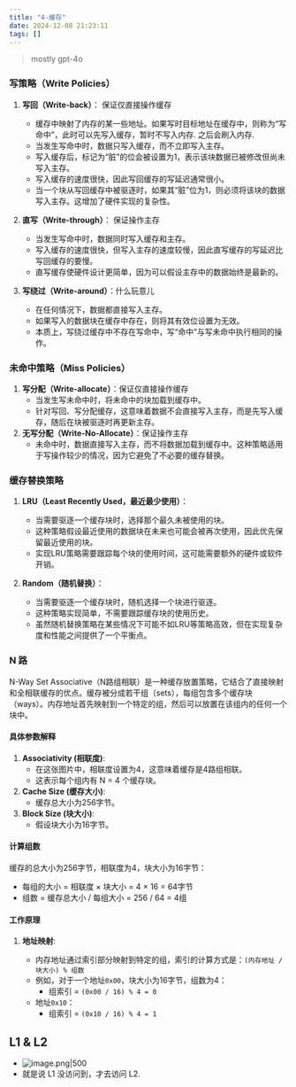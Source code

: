 ```yaml
---
title: "4-缓存"
date: 2024-12-08 21:23:11
tags: []
---
```

> mostly gpt-4o

### 写策略（Write Policies）

1. **写回（Write-back）**： 保证仅直接操作缓存
   - 缓存中映射了内存的某一些地址。如果写时目标地址在缓存中，则称为“写命中”，此时可以先写入缓存，暂时不写入内存. 之后会刷入内存.
   - 当发生写命中时，数据只写入缓存，而不立即写入主存。
   - 写入缓存后，标记为“脏”的位会被设置为1，表示该块数据已被修改但尚未写入主存。
   - 写入缓存的速度很快，因此写回缓存的写延迟通常很小。
   - 当一个块从写回缓存中被驱逐时，如果其“脏”位为1，则必须将该块的数据写入主存。这增加了硬件实现的复杂性。

2. **直写（Write-through）**： 保证操作主存
   - 当发生写命中时，数据同时写入缓存和主存。
   - 写入缓存的速度很快，但写入主存的速度较慢，因此直写缓存的写延迟比写回缓存的要慢。
   - 直写缓存使硬件设计更简单，因为可以假设主存中的数据始终是最新的。

3. **写绕过（Write-around）**：什么玩意儿
   - 在任何情况下，数据都直接写入主存。
   - 如果写入的数据块在缓存中存在，则将其有效位设置为无效。
   - 本质上，写绕过缓存中不存在写命中，写“命中”与写未命中执行相同的操作。

### 未命中策略（Miss Policies）

1. **写分配（Write-allocate）**：保证仅直接操作缓存
   - 当发生写未命中时，将未命中的块加载到缓存中。
   - 针对写回、写分配缓存，这意味着数据不会直接写入主存，而是先写入缓存，随后在块被驱逐时再更新主存。
2. **无写分配（Write-No-Allocate）**：保证操作主存
   - 未命中时，数据直接写入主存，而不将数据加载到缓存中。这种策略适用于写操作较少的情况，因为它避免了不必要的缓存替换。

### 缓存替换策略

1. **LRU（Least Recently Used，最近最少使用）**：
    
    - 当需要驱逐一个缓存块时，选择那个最久未被使用的块。
    - 这种策略假设最近使用的数据块在未来也可能会被再次使用，因此优先保留最近使用的块。
    - 实现LRU策略需要跟踪每个块的使用时间，这可能需要额外的硬件或软件开销。
2. **Random（随机替换）**：
    
    - 当需要驱逐一个缓存块时，随机选择一个块进行驱逐。
    - 这种策略实现简单，不需要跟踪缓存块的使用历史。
    - 虽然随机替换策略在某些情况下可能不如LRU等策略高效，但在实现复杂度和性能之间提供了一个平衡点。

### N 路

N-Way Set Associative（N路组相联）是一种缓存放置策略，它结合了直接映射和全相联缓存的优点。缓存被分成若干组（sets），每组包含多个缓存块（ways）。内存地址首先映射到一个特定的组，然后可以放置在该组内的任何一个块中。

#### 具体参数解释

1. **Associativity (相联度)**:
    - 在这张图片中，相联度设置为4，这意味着缓存是4路组相联。
    - 这表示每个组内有 N = 4 个缓存块。
2. **Cache Size (缓存大小)**:
    - 缓存总大小为256字节。
3. **Block Size (块大小)**:
    - 假设块大小为16字节。
#### 计算组数

缓存的总大小为256字节，相联度为4，块大小为16字节：

- 每组的大小 = 相联度 × 块大小 = 4 × 16 = 64字节
- 组数 = 缓存总大小 / 每组大小 = 256 / 64 = 4组

#### 工作原理

1. **地址映射**:
    
    - 内存地址通过索引部分映射到特定的组，索引的计算方式是：`(内存地址 / 块大小) % 组数`
    - 例如，对于一个地址`0x00`，块大小为16字节，组数为4：
        - 组索引 = `(0x00 / 16) % 4 = 0`
    - 地址`0x10`：
        - 组索引 = `(0x10 / 16) % 4 = 1`

## L1 & L2

- ![image.png|500](https://how-to-1258460161.cos.ap-shanghai.myqcloud.com/how-to/20241208205121.webp)
- 就是说 L1 没访问到，才去访问 L2.
